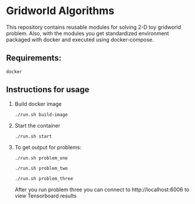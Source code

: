 # Gridworld Algorithms

This repository contains reusable modules for solving 2-D toy gridworld
problem. Also, with the modules you get standardized environment packaged
with docker and executed using docker-compose. 

## Requirements:
`docker`

## Instructions for usage

1. Build docker image
   
   `./run.sh build-image`

2. Start the container

   `./run.sh start`

3. To get output for problems:

    `./run.sh problem_one`

    `./run.sh problem_two`

    `./run.sh problem_three`
    
    After you run problem three you can connect to http://localhost:6006 to view Tensorboard results
